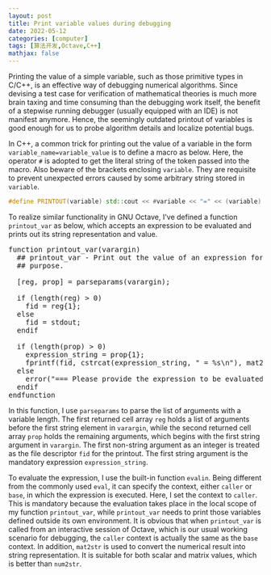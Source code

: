 ```yaml
---
layout: post
title: Print variable values during debugging
date: 2022-05-12
categories: [computer]
tags: [算法开发,Octave,C++]
mathjax: false
---
```


Printing the value of a simple variable, such as those primitive types in C/C++, is an effective way of debugging numerical algorithms. Since devising a test case for verification of mathematical theories is much more brain taxing and time consuming than the debugging work itself, the benefit of a stepwise running debugger (usually equipped with an IDE) is not manifest anymore. Hence, the seemingly outdated printout of variables is good enough for us to probe algorithm details and localize potential bugs.

In C++, a common trick for printing out the value of a variable in the form `variable_name=variable_value` is to define a macro as below. Here, the operator `#` is adopted to get the literal string of the token passed into the macro. Also beware of the brackets enclosing `variable`. They are requisite to prevent unexpected errors caused by some arbitrary string stored in `variable`.
```c++
#define PRINTOUT(variable) std::cout << #variable << "=" << (variable) << std::endl
```

To realize similar functionality in GNU Octave, I've defined a function `printout_var` as below, which accepts an expression to be evaluated and prints out its string representation and value.
<pre>
<span class="keyword">function</span> <span class="function-name">printout_var</span>(varargin)
  <span class="comment">## printout_var - Print out the value of an expression for debugging
</span>  <span class="comment">## purpose.
</span>
  [reg<span class="builtin">,</span> prop] <span class="builtin">=</span> parseparams(varargin)<span class="builtin">;</span>

  <span class="keyword">if</span> (length(reg) <span class="builtin">&gt;</span> 0)
    fid <span class="builtin">=</span> reg{1}<span class="builtin">;</span>
  <span class="keyword">else</span>
    fid <span class="builtin">=</span> stdout<span class="builtin">;</span>
  <span class="keyword">endif</span>

  <span class="keyword">if</span> (length(prop) <span class="builtin">&gt;</span> 0)
    expression_string <span class="builtin">=</span> prop{1}<span class="builtin">;</span>
    fprintf(fid<span class="builtin">,</span> cstrcat(expression_string<span class="builtin">,</span> <span class="string">" = %s\n"</span>)<span class="builtin">,</span> mat2str(evalin(<span class="string">"caller"</span><span class="builtin">,</span> expression_string)<span class="builtin">,</span> 15))<span class="builtin">;</span>
  <span class="keyword">else</span>
    error(<span class="string">"=== Please provide the expression to be evaluated!"</span>)<span class="builtin">;</span>
  <span class="keyword">endif</span>
<span class="keyword">endfunction</span>
</pre>

In this function, I use `parseparams` to parse the list of arguments with a variable length. The first returned cell array `reg` holds a list of arguments before the first string element in `varargin`, while the second returned cell array `prop` holds the remaining arguments, which begins with the first string argument in `varargin`. The first non-string argument as an integer is treated as the file descriptor `fid` for the printout. The first string argument is the mandatory expression `expression_string`.

To evaluate the expression, I use the built-in function `evalin`. Being different from the commonly used `eval`, it can specify the context, either `caller` or `base`, in which the expression is executed. Here, I set the context to `caller`. This is mandatory because the evaluation takes place in the local scope of my function `printout_var`, while `printout_var` needs to print those variables defined outside its own environment. It is obvious that when `printout_var` is called from an interactive session of Octave, which is our usual working scenario for debugging, the `caller` context is actually the same as the `base` context. In addition, `mat2str` is used to convert the numerical result into string representation. It is suitable for both scalar and matrix values, which is better than `num2str`.

